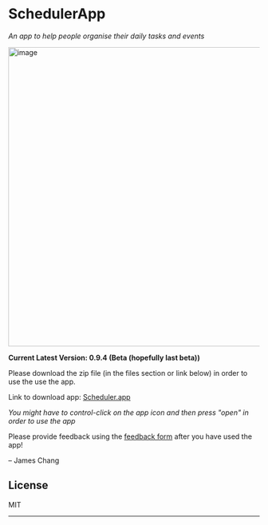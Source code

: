 SchedulerApp
=======

*_An app to help people organise their daily tasks and events_*

<img width="600" alt="image" src="https://user-images.githubusercontent.com/120231221/233260764-01a8acf0-28f7-4d40-9007-b1434981da9d.png">

**Current Latest Version: 0.9.4 (Beta (hopefully last beta))**

Please download the zip file (in the files section or link below) in order to use the use the app.

Link to download app: [Scheduler.app](https://raw.githubusercontent.com/Jameszjwchang/SchedulerApp/main/Scheduler%200.9.4%20(6).zip)

_You might have to control-click on the app icon and then press "open" in order to use the app_

Please provide feedback using the [feedback form](https://forms.office.com/r/PskU0SX6Um) after you have used the app!

– James Chang

## License

MIT

---
